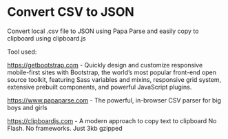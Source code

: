# Convert CSV to JSON
Convert local .csv file to JSON using Papa Parse and easily copy to clipboard using clipboard.js

Tool used:

https://getbootstrap.com - Quickly design and customize responsive mobile-first sites with Bootstrap, the world’s most popular front-end open source toolkit, featuring Sass variables and mixins, responsive grid system, extensive prebuilt components, and powerful JavaScript plugins.

https://www.papaparse.com - The powerful, in-browser CSV parser for big boys and girls

https://clipboardjs.com - A modern approach to copy text to clipboard No Flash. No frameworks. Just 3kb gzipped
